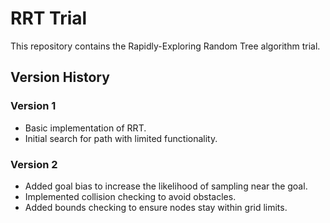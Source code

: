 # RRT Trial

This repository contains the Rapidly-Exploring Random Tree algorithm trial.

## Version History

### Version 1
- Basic implementation of RRT.
- Initial search for path with limited functionality.

### Version 2
- Added goal bias to increase the likelihood of sampling near the goal.
- Implemented collision checking to avoid obstacles.
- Added bounds checking to ensure nodes stay within grid limits.
